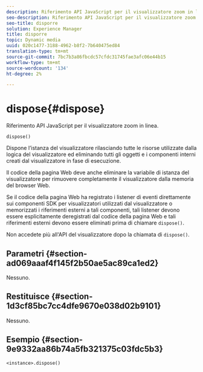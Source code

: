 ```yaml
---
description: Riferimento API JavaScript per il visualizzatore zoom in linea.
seo-description: Riferimento API JavaScript per il visualizzatore zoom in linea.
seo-title: disporre
solution: Experience Manager
title: disporre
topic: Dynamic media
uuid: 020c1477-3188-4962-b8f2-7b640475ed84
translation-type: tm+mt
source-git-commit: 7bc7b3a86fbcdc57cfdc31745fae3afc06e44b15
workflow-type: tm+mt
source-wordcount: '134'
ht-degree: 2%

---
```



# dispose{#dispose}

Riferimento API JavaScript per il visualizzatore zoom in linea.

`dispose()`

Dispone l’istanza del visualizzatore rilasciando tutte le risorse utilizzate dalla logica del visualizzatore ed eliminando tutti gli oggetti e i componenti interni creati dal visualizzatore in fase di esecuzione.

Il codice della pagina Web deve anche eliminare la variabile di istanza del visualizzatore per rimuovere completamente il visualizzatore dalla memoria del browser Web.

Se il codice della pagina Web ha registrato i listener di eventi direttamente sui componenti SDK per visualizzatori utilizzati dal visualizzatore o memorizzati i riferimenti esterni a tali componenti, tali listener devono essere esplicitamente deregistrati dal codice della pagina Web e tali riferimenti esterni devono essere eliminati prima di chiamare `dispose()`.

Non accedete più all&#39;API del visualizzatore dopo la chiamata di `dispose()`.

## Parametri {#section-ad069aaaf4f145f2b50ae5ac89ca1ed2}

Nessuno.

## Restituisce {#section-1d3cf85bc7cc4dfe9670e038d02b9101}

Nessuno.

## Esempio {#section-9e9332aa86b74a5fb321375c03fdc5b3}

```
<instance>.dispose()
```

